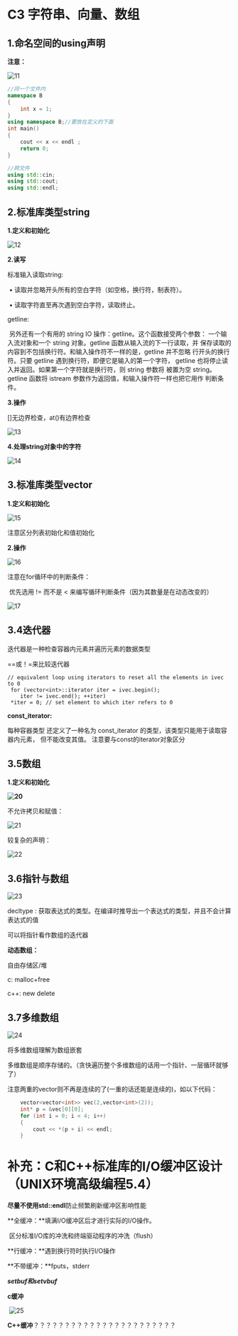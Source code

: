 # C3 字符串、向量、数组

## 1.命名空间的using声明

**注意：**

![11](https://raw.githubusercontent.com/whyeinstein/ndssl_training_notes/main/img/202306282227295.png)

```c++
//同一个文件内
namespace B
{
    int x = 1;
}
using namespace B;//要放在定义的下面
int main()
{
    cout << x << endl ;
    return 0;
}
```

```c++
//跨文件
using std::cin;
using std::cout;
using std::endl; 
```

## 2.标准库类型string

**1.定义和初始化**

![12](https://raw.githubusercontent.com/whyeinstein/ndssl_training_notes/main/img/202306282227590.png)

**2.读写**

标准输入读取string:

​		• 读取并忽略开头所有的空白字符（如空格，换行符，制表符）。

​		 • 读取字符直至再次遇到空白字符，读取终止。 

getline:

​		另外还有一个有用的 string IO 操作：getline。这个函数接受两个参数： 一个输入流对象和一个 string 对象。getline 函数从输入流的下一行读取，并 保存读取的内容到不包括换行符。和输入操作符不一样的是，getline 并不忽略 行开头的换行符。只要 getline 遇到换行符，即便它是输入的第一个字符， getline 也将停止读入并返回。如果第一个字符就是换行符，则 string 参数将 被置为空 string。 getline 函数将 istream 参数作为返回值，和输入操作符一样也把它用作 判断条件。

**3.操作**

[]无边界检查，at()有边界检查

![13](https://raw.githubusercontent.com/whyeinstein/ndssl_training_notes/main/img/202306282227122.png)

**4.处理string对象中的字符**

![14](https://raw.githubusercontent.com/whyeinstein/ndssl_training_notes/main/img/202306282227039.png)

## 3.标准库类型vector

**1.定义和初始化**

![15](https://raw.githubusercontent.com/whyeinstein/ndssl_training_notes/main/img/202306282227359.png)

注意区分列表初始化和值初始化

**2.操作**

![16](https://raw.githubusercontent.com/whyeinstein/ndssl_training_notes/main/img/202306282227957.png)

注意在for循环中的判断条件：

​										优先选用 != 而不是 < 来编写循环判断条件（因为其数量是在动态改变的）

![17](https://raw.githubusercontent.com/whyeinstein/ndssl_training_notes/main/img/202306282227427.png)

## 3.4迭代器

迭代器是一种检查容器内元素并遍历元素的数据类型

==或！=来比较迭代器

```
// equivalent loop using iterators to reset all the elements in ivec to 0
 for (vector<int>::iterator iter = ivec.begin();
    iter != ivec.end(); ++iter)
 *iter = 0; // set element to which iter refers to 0 
```



**const_iterator:**

每种容器类型 还定义了一种名为 const_iterator 的类型，该类型只能用于读取容器内元素， 但不能改变其值。 注意要与const的iterator对象区分

## 3.5数组

**1.定义和初始化**

**![20](https://raw.githubusercontent.com/whyeinstein/ndssl_training_notes/main/img/202306282227835.png)**

不允许拷贝和赋值：

![21](https://raw.githubusercontent.com/whyeinstein/ndssl_training_notes/main/img/202306282227297.png)

较复杂的声明：

![22](https://raw.githubusercontent.com/whyeinstein/ndssl_training_notes/main/img/202306282227649.png)

## 3.6指针与数组

![23](https://raw.githubusercontent.com/whyeinstein/ndssl_training_notes/main/img/202306282228652.png)

decltype : 获取表达式的类型。在编译时推导出一个表达式的类型，并且不会计算表达式的值

可以将指针看作数组的迭代器

**动态数组：**

自由存储区/堆

c:	malloc+free

c++: new delete

## 3.7多维数组

![24](https://raw.githubusercontent.com/whyeinstein/ndssl_training_notes/main/img/202306282228355.png)

将多维数组理解为数组嵌套

多维数组是顺序存储的。（贪快遍历整个多维数组的话用一个指针、一层循环就够了）

注意两重的vector则不再是连续的了(一重的话还能是连续的)，如以下代码：

```c++
    vector<vector<int>> vec(2,vector<int>(2));
    int* p = &vec[0][0];
    for (int i = 0; i < 4; i++)
    {
        cout << *(p + i) << endl;
    }
```

# 补充：C和C++标准库的I/O缓冲区设计（UNIX环境高级编程5.4）

**尽量不使用std::endl**防止频繁刷新缓冲区影响性能

**全缓冲：**填满I/O缓冲区后才进行实际的I/O操作。

​                区分标准I/O库的冲洗和终端驱动程序的冲洗（flush）

**行缓冲：**遇到换行符时执行I/O操作

**不带缓冲：**fputs，stderr

***setbuf和setvbuf***

**c缓冲**

​			![25](https://raw.githubusercontent.com/whyeinstein/ndssl_training_notes/main/img/202306282228016.png)

**C++缓冲**？？？？？？？？？？？？？？？？？？？？？？？

